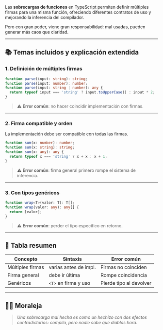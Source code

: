 

Las **sobrecargas de funciones** en TypeScript permiten definir múltiples firmas para una misma función, ofreciendo diferentes contratos de uso y mejorando la inferencia del compilador.

Pero con gran poder, viene gran responsabilidad: mal usadas, pueden generar más caos que claridad.

---

## 📚 Temas incluidos y explicación extendida

### 1. Definición de múltiples firmas
```ts
function parse(input: string): string;
function parse(input: number): number;
function parse(input: string | number): any {
  return typeof input === 'string' ? input.toUpperCase() : input * 2;
}
```
> ⚠️ **Error común**: no hacer coincidir implementación con firmas.

---

### 2. Firma compatible y orden
La implementación debe ser compatible con todas las firmas.
```ts
function sum(x: number): number;
function sum(x: string): string;
function sum(x: any): any {
  return typeof x === 'string' ? x + x : x + 1;
}
```
> ⚠️ **Error común**: firma general primero rompe el sistema de inferencia.

---

### 3. Con tipos genéricos
```ts
function wrap<T>(valor: T): T[];
function wrap(valor: any): any[] {
  return [valor];
}
```
> ⚠️ **Error común**: perder el tipo específico en retorno.

---

## 🧠 Tabla resumen
| Concepto | Sintaxis | Error común |
|---|---|---|
| Múltiples firmas | varias antes de impl. | Firmas no coinciden |
| Firma general | debe ir última | Rompe coincidencia |
| Genéricos | `<T>` en firma y uso | Pierde tipo al devolver |

---

## 🧙‍♀️ Moraleja
> *Una sobrecarga mal hecha es como un hechizo con dos efectos contradictorios: compila, pero nadie sabe qué diablos hará.*